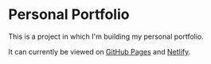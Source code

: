 # Personal Portfolio

This is a project in which I'm building my personal portfolio.

It can currently be viewed on [GitHub Pages](https://dimi-fn.github.io/Portfolio/) and [Netlify](https://modest-mcnulty-d09780.netlify.app/).
